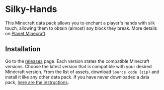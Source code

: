 # Silky-Hands

This Minecraft data pack allows you to enchant a player's hands with silk touch,
allowing them to obtain (almost) any block they break.
More details on [Planet Minecraft](https://www.planetminecraft.com/data-pack/silky-hands).

## Installation

Go to the [releases](https://github.com/One-Nose/Silky-Hands/releases) page.
Each version states the compatible Minecraft versions.
Choose the latest version that is compatible with your desired Minecraft version.
From the list of assets, download `Source code (zip)` and install it like any other data pack.
If you have never downloaded a data pack,
[here are the instructions](https://www.planetminecraft.com/blog/how-to-download-and-install-minecraft-data-packs/).
